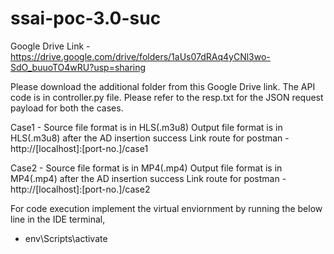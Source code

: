 # ssai-poc-3.0-suc

Google Drive Link - https://drive.google.com/drive/folders/1aUs07dRAq4yCNl3wo-SdO_buuoTO4wRU?usp=sharing

Please download the additional folder from this Google Drive link. 
The API code is in controller.py file. 
Please refer to the resp.txt for the JSON request payload for both the cases. 

Case1 - Source file format is in HLS(.m3u8)
        Output file format is in HLS(.m3u8) after the AD insertion success
        Link route for postman - http://[localhost]:[port-no.]/case1
        
Case2 - Source file format is in MP4(.mp4)
        Output file format is in MP4(.mp4) after the AD insertion success
        Link route for postman - http://[localhost]:[port-no.]/case2
        
        
For code execution implement the virtual enviornment by running the below line in the IDE terminal,
- env\Scripts\activate



